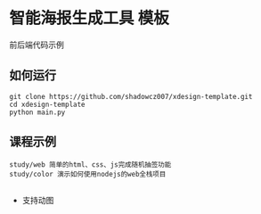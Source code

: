 # 智能海报生成工具 模板
前后端代码示例

## 如何运行
```
git clone https://github.com/shadowcz007/xdesign-template.git
cd xdesign-template
python main.py
```

## 课程示例
```
study/web 简单的html、css、js完成随机抽签功能
study/color 演示如何使用nodejs的web全栈项目
```

## 
- 支持动图